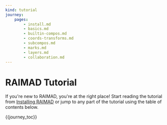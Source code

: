 ```yaml
---
kind: tutorial
journey:
    pages:
        - install.md
        - basics.md
        - builtin-compos.md
        - coords-transforms.md
        - subcompos.md
        - marks.md
        - layers.md
        - collaboration.md
---
```


# RAIMAD Tutorial

If you're new to RAIMAD,
you're at the right place!
Start reading the tutorial from
[Installing RAIMAD](install.md)
or jump to any part of the tutorial using the table of contents below.

{{journey_toc}}


